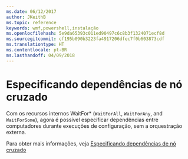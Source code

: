 ```yaml
---
ms.date: 06/12/2017
author: JKeithB
ms.topic: reference
keywords: wmf,powershell,instalação
ms.openlocfilehash: 5e9da65393c011ed90497c6c8b3f1324071ecf8d
ms.sourcegitcommit: cf195b090b3223fa4917206dfec7f0b603873cdf
ms.translationtype: HT
ms.contentlocale: pt-BR
ms.lasthandoff: 04/09/2018
---
```

# <a name="specifying-cross-node-dependencies"></a>Especificando dependências de nó cruzado

Com os recursos internos WaitFor\* (`WaitForAll`, `WaitForAny`, and `WaitForSome`), agora é possível especificar dependências entre computadores durante execuções de configuração, sem a orquestração externa.

Para obter mais informações, veja [Especificando dependências de nó cruzado](https://msdn.microsoft.com/powershell/dsc/crossnodedependencies)
